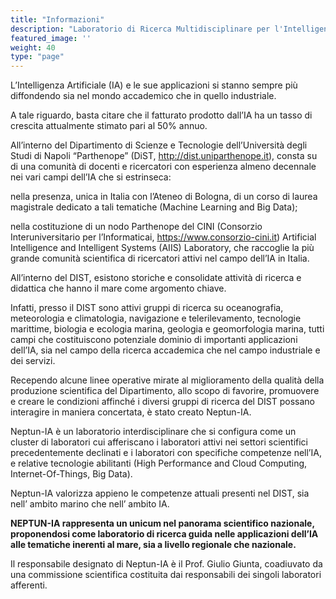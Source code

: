 ```yaml
---
title: "Informazioni"
description: "Laboratorio di Ricerca Multidisciplinare per l'Intelligenza Artificiale in Mare."
featured_image: ''
weight: 40
type: "page"
---
```


L’Intelligenza Artificiale (IA) e le sue applicazioni si stanno sempre più diffondendo sia nel mondo accademico che in quello industriale.

A tale riguardo, basta citare che il fatturato prodotto dall’IA ha un tasso di crescita attualmente stimato pari al 50% annuo.

All’interno del Dipartimento di Scienze e Tecnologie dell’Università degli Studi di Napoli “Parthenope” (DiST, http://dist.uniparthenope.it), consta su di una comunità di docenti e ricercatori con esperienza almeno decennale nei vari campi dell’IA che si estrinseca:

nella presenza, unica in Italia con l’Ateneo di Bologna, di un corso di laurea magistrale dedicato a tali tematiche (Machine Learning and Big Data);

nella costituzione di un nodo Parthenope del CINI (Consorzio Interuniversitario per l’Informaticai, https://www.consorzio-cini.it) Artificial Intelligence and Intelligent Systems (AIIS) Laboratory, che raccoglie la più grande comunità scientifica di ricercatori attivi nel campo dell’IA in Italia.

All’interno del DIST, esistono storiche e consolidate attività di ricerca e didattica che hanno il mare come argomento chiave.

Infatti, presso il DIST sono attivi gruppi di ricerca su oceanografia, meteorologia e climatologia, navigazione e telerilevamento, tecnologie marittime, biologia e ecologia marina, geologia e geomorfologia marina, tutti campi che costituiscono potenziale dominio di importanti applicazioni dell’IA, sia nel campo della ricerca accademica che nel campo industriale e dei servizi.

Recependo alcune linee operative mirate al miglioramento della qualità della produzione scientifica del Dipartimento, allo scopo di favorire, promuovere e creare le condizioni affinché i diversi gruppi di ricerca del DIST possano interagire in maniera concertata, è stato creato Neptun-IA.

Neptun-IA è un laboratorio interdisciplinare che si configura come un cluster di laboratori cui afferiscano i laboratori attivi nei settori scientifici precedentemente declinati e i laboratori con specifiche competenze nell’IA, e relative tecnologie abilitanti (High Performance and Cloud Computing, Internet-Of-Things, Big Data).

Neptun-IA valorizza appieno le competenze attuali presenti nel DIST, sia nell’ ambito marino che nell’ ambito IA.

**NEPTUN-IA rappresenta un unicum nel panorama scientifico nazionale, proponendosi come laboratorio di ricerca guida nelle applicazioni dell’IA alle tematiche inerenti al mare, sia a livello regionale che nazionale.**

Il responsabile designato di Neptun-IA è il Prof. Giulio Giunta, coadiuvato da una commissione scientifica costituita dai responsabili dei singoli laboratori afferenti.
